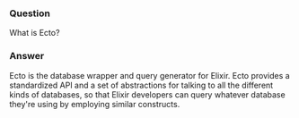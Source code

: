 ### Question
What is Ecto?


### Answer
Ecto is the database wrapper and query generator for Elixir. Ecto
provides a standardized API and a set of abstractions for talking to all
the different kinds of databases, so that Elixir developers can query
whatever database they\'re using by employing similar constructs.


